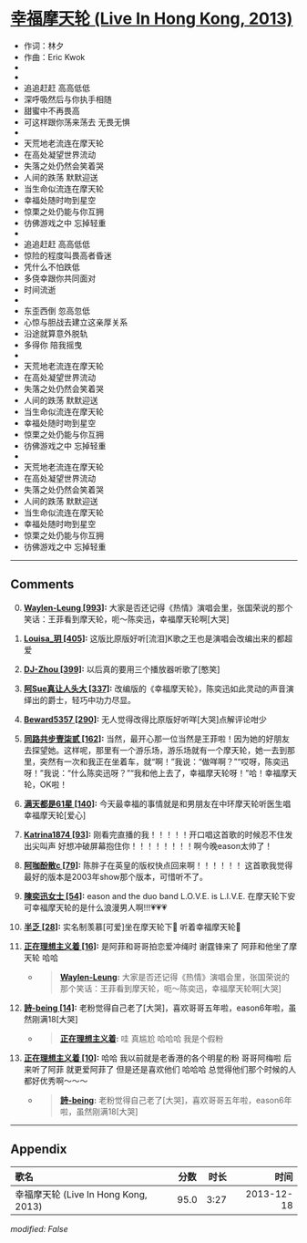# [幸福摩天轮 (Live In Hong Kong, 2013)](https://music.163.com/song?id=28160877)

* 作词：林夕
* 作曲：Eric Kwok
*
*
* 追追赶赶 高高低低
* 深呼吸然后与你执手相随
* 甜蜜中不再畏高
* 可这样跟你荡来荡去 无畏无惧
* 
* 天荒地老流连在摩天轮
* 在高处凝望世界流动
* 失落之处仍然会笑着哭
* 人间的跌荡 默默迎送
* 当生命似流连在摩天轮
* 幸福处随时吻到星空
* 惊栗之处仍能与你互拥
* 彷佛游戏之中 忘掉轻重
* 
* 追追赶赶 高高低低
* 惊险的程度叫畏高者昏迷
* 凭什么不怕跌低
* 多侥幸跟你共同面对
* 时间流逝
* 
* 东歪西倒 忽高忽低
* 心惊与胆战去建立这亲厚关系
* 沿途就算意外脱轨
* 多得你 陪我摇曳
* 
* 天荒地老流连在摩天轮
* 在高处凝望世界流动
* 失落之处仍然会笑着哭
* 人间的跌荡 默默迎送
* 当生命似流连在摩天轮
* 幸福处随时吻到星空
* 惊栗之处仍能与你互拥
* 彷佛游戏之中 忘掉轻重
* 
* 天荒地老流连在摩天轮
* 在高处凝望世界流动
* 失落之处仍然会笑着哭
* 人间的跌荡 默默迎送
* 当生命似流连在摩天轮
* 幸福处随时吻到星空
* 惊栗之处仍能与你互拥
* 彷佛游戏之中 忘掉轻重


---

## Comments
0. **[Waylen-Leung \[993\]](https://music.163.com/#/user/home?id=56972892):** 大家是否还记得《热情》演唱会里，张国荣说的那个笑话：王菲看到摩天轮，呃～陈奕迅，幸福摩天轮啊[大哭]

1. **[Louisa_玥 \[405\]](https://music.163.com/#/user/home?id=675673):** 这版比原版好听[流泪]K歌之王也是演唱会改编出来的都超爱

2. **[DJ-Zhou \[399\]](https://music.163.com/#/user/home?id=49666299):** 以后真的要用三个播放器听歌了[憨笑]

3. **[阿Sue真让人头大 \[337\]](https://music.163.com/#/user/home?id=59623784):** 改编版的《幸福摩天轮》，陈奕迅如此灵动的声音演绎出的爵士，轻巧中功力尽显。

4. **[Beward5357 \[290\]](https://music.163.com/#/user/home?id=94003182):** 无人觉得改得比原版好听咩[大哭]点解评论咁少

5. **[同路共步壹柒贰 \[162\]](https://music.163.com/#/user/home?id=118685091):** 当然，最开心那一位当然是王菲啦！因为她的好朋友去探望她。这样呢，那里有一个游乐场，游乐场就有一个摩天轮，她一去到那里，突然有一次和我正在坐着车，就“啊！”我说：“做咩啊？”“哎呀，陈奕迅呀！”我说：“什么陈奕迅呀？”“我和他上去了，幸福摩天轮呀！”哈！幸福摩天轮，OK啦！

6. **[满天都是61星 \[140\]](https://music.163.com/#/user/home?id=77925941):** 今天最幸福的事情就是和男朋友在中环摩天轮听医生唱幸福摩天轮[爱心]

7. **[Katrina1874 \[93\]](https://music.163.com/#/user/home?id=1339531863):** 刚看完直播的我！！！！！开口唱这首歌的时候忍不住发出尖叫声 好想冲破屏幕抱住你！！！！！！！！啊今晚eason太帅了！

8. **[阿咖酚散c \[79\]](https://music.163.com/#/user/home?id=103351758):** 陈胖子在英皇的版权快点回来啊！！！！！！  这首歌我觉得最好的版本是2003年show那个版本，可惜听不了。

9. **[陳奕迅女士 \[54\]](https://music.163.com/#/user/home?id=512900319):** eason and the duo band L.O.V.E. is L.I.V.E. 在摩天轮下安可幸福摩天轮的是什么浪漫男人啊!!!💗💗💗

10. **[半乏 \[28\]](https://music.163.com/#/user/home?id=327927212):** 实名制羡慕[可爱]坐在摩天轮下🎡 听着幸福摩天轮🎡

11. **[正在理想主义着 \[16\]](https://music.163.com/#/user/home?id=87006360):** 是阿菲和哥哥拍恋爱冲绳时 谢霆锋来了 阿菲和他坐了摩天轮 哈哈
	* > **[Waylen-Leung](https://music.163.com/#/user/home?id=56972892):** 大家是否还记得《热情》演唱会里，张国荣说的那个笑话：王菲看到摩天轮，呃～陈奕迅，幸福摩天轮啊[大哭]

12. **[詩-being \[14\]](https://music.163.com/#/user/home?id=258685771):** 老粉觉得自己老了[大哭]，喜欢哥哥五年啦，eason6年啦，虽然刚满18[大哭]
	* > **[正在理想主义着](https://music.163.com/#/user/home?id=87006360):** 哇 真尴尬 哈哈哈 我是个假粉

13. **[正在理想主义着 \[10\]](https://music.163.com/#/user/home?id=87006360):** 哈哈 我以前就是老香港的各个明星的粉 哥哥阿梅啦 后来听了阿菲 就更爱阿菲了  但是还是喜欢他们 哈哈哈  总觉得他们那个时候的人都好优秀啊～～～
	* > **[詩-being](https://music.163.com/#/user/home?id=258685771):** 老粉觉得自己老了[大哭]，喜欢哥哥五年啦，eason6年啦，虽然刚满18[大哭]



---

## Appendix

|歌名|分数|时长|时间|
|:---|:---:|---:|---:|
|幸福摩天轮 (Live In Hong Kong, 2013)|95.0|3:27|2013-12-18

*modified: False*